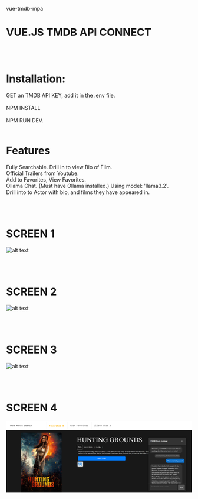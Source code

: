 vue-tmdb-mpa
# VUE.JS TMDB API CONNECT
<br><br>
# Installation:
GET an TMDB API KEY, add it in the .env file.<br><br>
NPM INSTALL<br><br>
NPM RUN DEV.<br><br>

# Features
Fully Searchable.
Drill in to view Bio of Film.<br>
Official Trailers from Youtube.<br>
Add to Favorites, View Favorites.<br>
Ollama Chat. (Must have Ollama installed.) Using model: 'llama3.2'.<br>
Drill into to Actor with bio, and films they have appeared in.<br>

<br><br>

# SCREEN 1

![alt text](https://github.com/nytegoth1/vue-tmdb-mpa/blob/main/images/home.png?raw=true)

<br><br>

# SCREEN 2

![alt text](https://github.com/nytegoth1/vue-tmdb-mpa/blob/main/images/details.png?raw=true)

<br><br>

# SCREEN 3

![alt text](https://github.com/nytegoth1/vue-tmdb-mpa/blob/main/images/bio.png?raw=true)

<br><br>

# SCREEN 4

![alt text](https://github.com/nytegoth1/vue-tmdb-mpa/blob/main/images/chat.png?raw=true)
